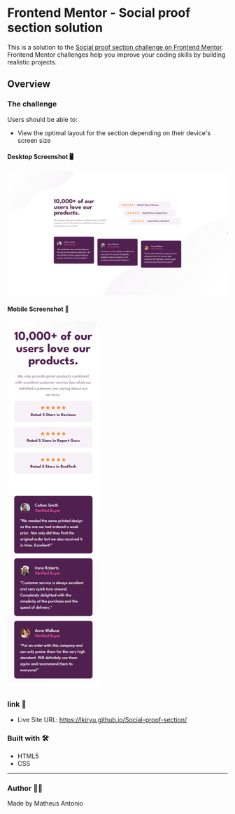 # Frontend Mentor - Social proof section solution

This is a solution to the [Social proof section challenge on Frontend Mentor](https://www.frontendmentor.io/challenges/social-proof-section-6e0qTv_bA). Frontend Mentor challenges help you improve your coding skills by building realistic projects. 

## Overview

### The challenge

Users should be able to:

- View the optimal layout for the section depending on their device's screen size

#### Desktop Screenshot 🖥️

<img src="./src/images/desktop-screenshot.png">

#### Mobile Screenshot 📱

<img src="./src/images/mobile-screenshot.png">

### link 🔗

- Live Site URL: https://lkiryu.github.io/Social-proof-section/

### Built with 🛠️
- HTML5
- CSS
---
### Author 👨‍💻
 Made by Matheus Antonio
